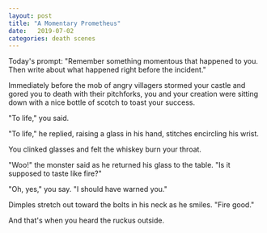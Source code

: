 ```yaml
---
layout: post
title: "A Momentary Prometheus"
date:   2019-07-02
categories: death scenes
---
```

Today's prompt: "Remember something momentous that happened to you. Then write about what happened right before the incident."

Immediately before the mob of angry villagers stormed your castle and gored you to death with their pitchforks, you and your creation were sitting down with a nice bottle of scotch to toast your success.

"To life," you said.

"To life," he replied, raising a glass in his hand, stitches encircling his wrist.

You clinked glasses and felt the whiskey burn your throat.

"Woo!" the monster said as he returned his glass to the table. "Is it supposed to taste like fire?"

"Oh, yes," you say. "I should have warned you."

Dimples stretch out toward the bolts in his neck as he smiles. "Fire good."

And that's when you heard the ruckus outside.
